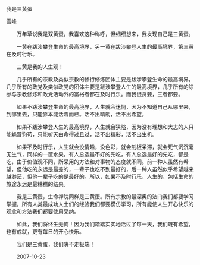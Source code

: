 我是三黄蛋

雪峰


　　万年草说我是双黄蛋，我喜欢这种称呼，但细细想来，我发现自己是三黄蛋。

　　一黄在跋涉攀登生命的最高境界，另一黄在跋涉攀登人生的最高境界，第三黄在及时行乐。

　　三黄是我的人生观！

　　几乎所有的宗教及类似宗教的修行修炼团体主要是跋涉攀登生命的最高境界，几乎所有的政党及类似政党的团体主要是跋涉攀登人生的最高境界，几乎所有的除参与宗教修炼和政党活动外的富裕者都在及时行乐。而我很贪婪，三者都要。

　　如果不跋涉攀登生命的最高境界，人生就会迷惘，因为不知道自己从哪里来，到哪里去，只能靠本能活着而已。活不出晴朗，活不出希望。

　　如果不跋涉攀登人生的最高境界，人生就会狭隘，因为没有理想和大志的人只能蝇营狗苟，只能听天由命得过且过，活不出精彩，活不出生机。

　　如果不及时行乐，人生就会没情趣，没色彩，就会刻板呆滞，就会死气沉沉毫无生气，同样的一筐水果，有人总选最不好的先吃，有人总选最好的先吃，都是吃，由于价值观不同，所采用的方法和对事物的态度就不同。前一种人虽然有希望，但他吃的永远是最差的，一辈子也吃不到最好的，后一种人虽然似乎希望越来越渺茫，但他一辈子吃的是最好的。所以，如果不及时行乐，人生的，包括生命的旅途永远是最糟糕的结果。

　　我是三黄蛋，生命禅院同样是三黄蛋。所有宗教的最深奥的法门我们都要学习掌握，所有人类最成功人士们的经验我们都要模仿学习，所有能使人生开心快乐的观念和方法我们都要使用采纳。

　　如此，我们将终生无悔！因为我们踏踏实实地活过了每一天，我们既有希望，也有成就，更有每日的开心快乐。

　　我们是三黄蛋，我们决不走极端！

　　2007-10-23




